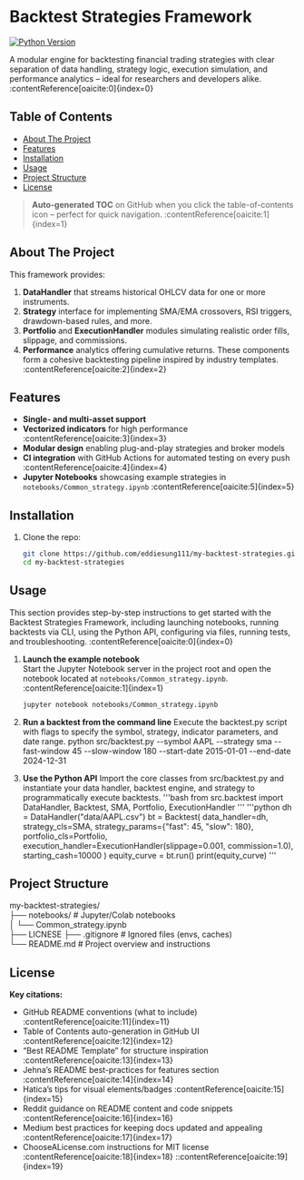 # Backtest Strategies Framework  
[![Python Version](https://img.shields.io/badge/python-3.x-blue.svg)]()  

A modular engine for backtesting financial trading strategies with clear separation of data handling, strategy logic, execution simulation, and performance analytics – ideal for researchers and developers alike. :contentReference[oaicite:0]{index=0}  

## Table of Contents  
- [About The Project](#about-the-project)  
- [Features](#features)  
- [Installation](#installation)  
- [Usage](#usage)  
- [Project Structure](#project-structure)  
- [License](#Licnese)  

> **Auto-generated TOC** on GitHub when you click the table-of-contents icon – perfect for quick navigation. :contentReference[oaicite:1]{index=1}  

## About The Project  
This framework provides:  
1. **DataHandler** that streams historical OHLCV data for one or more instruments.  
2. **Strategy** interface for implementing SMA/EMA crossovers, RSI triggers, drawdown-based rules, and more.  
3. **Portfolio** and **ExecutionHandler** modules simulating realistic order fills, slippage, and commissions.  
4. **Performance** analytics offering cumulative returns.
These components form a cohesive backtesting pipeline inspired by industry templates. :contentReference[oaicite:2]{index=2}  

## Features  
- **Single- and multi-asset support**  
- **Vectorized indicators** for high performance :contentReference[oaicite:3]{index=3}  
- **Modular design** enabling plug-and-play strategies and broker models  
- **CI integration** with GitHub Actions for automated testing on every push :contentReference[oaicite:4]{index=4}  
- **Jupyter Notebooks** showcasing example strategies in `notebooks/Common_strategy.ipynb` :contentReference[oaicite:5]{index=5}  

## Installation  
1. Clone the repo:  
   ```bash
   git clone https://github.com/eddiesung111/my-backtest-strategies.git
   cd my-backtest-strategies

## Usage

This section provides step-by-step instructions to get started with the Backtest Strategies Framework, including launching notebooks, running backtests via CLI, using the Python API, configuring via files, running tests, and troubleshooting. :contentReference[oaicite:0]{index=0}

1. **Launch the example notebook**  
   Start the Jupyter Notebook server in the project root and open the notebook located at `notebooks/Common_strategy.ipynb`. :contentReference[oaicite:1]{index=1}  
   ```bash
   jupyter notebook notebooks/Common_strategy.ipynb

2. **Run a backtest from the command line**
   Execute the backtest.py script with flags to specify the symbol, strategy, indicator parameters, and date range. 
   python src/backtest.py --symbol AAPL --strategy sma --fast-window 45 --slow-window 180 --start-date 2015-01-01 --end-date 2024-12-31

3. **Use the Python API**
   Import the core classes from src/backtest.py and instantiate your data handler, backtest engine, and strategy to programmatically execute backtests.
   '''bash
   from src.backtest import DataHandler, Backtest, SMA, Portfolio, ExecutionHandler
   '''
'''python
   dh = DataHandler("data/AAPL.csv")
   bt = Backtest(
      data_handler=dh,
      strategy_cls=SMA,
      strategy_params={"fast": 45, "slow": 180},
      portfolio_cls=Portfolio,
      execution_handler=ExecutionHandler(slippage=0.001, commission=1.0),
      starting_cash=10000
   )
   equity_curve = bt.run()
   print(equity_curve)
'''


## Project Structure
my-backtest-strategies/  
├── notebooks/                # Jupyter/Colab notebooks  
│   └── Common_strategy.ipynb  
├── LICNESE
├── .gitignore                # Ignored files (envs, caches)  
└── README.md                 # Project overview and instructions

## License
**Key citations:**  
- GitHub README conventions (what to include) :contentReference[oaicite:11]{index=11}  
- Table of Contents auto-generation in GitHub UI :contentReference[oaicite:12]{index=12}  
- “Best README Template” for structure inspiration :contentReference[oaicite:13]{index=13}  
- Jehna’s README best-practices for features section :contentReference[oaicite:14]{index=14}  
- Hatica’s tips for visual elements/badges :contentReference[oaicite:15]{index=15}  
- Reddit guidance on README content and code snippets :contentReference[oaicite:16]{index=16}  
- Medium best practices for keeping docs updated and appealing :contentReference[oaicite:17]{index=17}  
- ChooseALicense.com instructions for MIT license :contentReference[oaicite:18]{index=18}
::contentReference[oaicite:19]{index=19}
